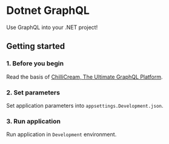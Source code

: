 # Dotnet GraphQL

Use GraphQL into your .NET project!

## **Getting started**

### 1. Before you begin

Read the basis of [ChilliCream, The Ultimate GraphQL Platform](https://chillicream.com).

### 2. Set parameters

Set application parameters into `appsettings.Development.json`.

### 3. Run application

Run application in `Development` environment.